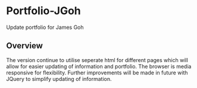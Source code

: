 # Portfolio-JGoh
Update portfolio for James Goh 

## Overview
The version continue to utilise seperate html for different pages which will allow for easier updating of information and portfolio. The browser is media responsive for flexibility. Further improvements will be made in future with JQuery to simplify updating of information. 
